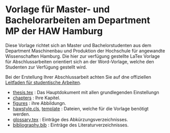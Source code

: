 # Vorlage für Master- und Bachelorarbeiten am Department MP der HAW Hamburg

Diese Vorlage richtet sich an Master und Bachelorstudenten aus dem Department Maschinenbau und Produktion der Hochschule für angewandte Wissenschaften Hamburg. Die hier zur verfügung gestellte LaTex Vorlage für Abschlussarbeiten orientiert sich an der Word-Vorlage, welche den Studenten zur Verfügung gestellt wird.

Bei der Erstellung Ihrer Abschlussarbeit achten Sie auf dne offiziellen [Leitfaden für studentische Arbeiten](Leitfaden_Studentische_Arbeiten_MP.pdf).

- [thesis.tex](thesis.tex) : Das Hauptdokument mit allen grundlegenden Einstellungn
- [chapters](/chapters) : Ihre Kapitel.
- [figures](/figures) : ihre Abbildungn.
- [hawstyle.cls](hawstyle.cls), [template](/template) : Dateien, welche für die Vorlage benötigt werden.
- [glossary.tex](glossary.tex) : Einträge des Abkürzungsverzeichnisses.
- [bibliography.bib](bibliography.bib) : Einträge des Literaturverzeichnisses.
